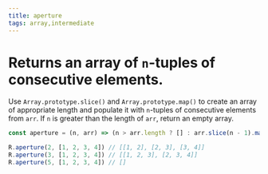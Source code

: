 ```yaml
---
title: aperture
tags: array,intermediate
---
```


# Returns an array of `n`-tuples of consecutive elements.

Use `Array.prototype.slice()` and `Array.prototype.map()` to create an array of appropriate length and populate it with `n`-tuples of consecutive elements from `arr`.
If `n` is greater than the length of `arr`, return an empty array.

```js
const aperture = (n, arr) => (n > arr.length ? [] : arr.slice(n - 1).map((v, i) => [...arr.slice(i, i + n - 1), v]))
```

```js
R.aperture(2, [1, 2, 3, 4]) // [[1, 2], [2, 3], [3, 4]]
R.aperture(3, [1, 2, 3, 4]) // [[1, 2, 3], [2, 3, 4]]
R.aperture(5, [1, 2, 3, 4]) // []
```
